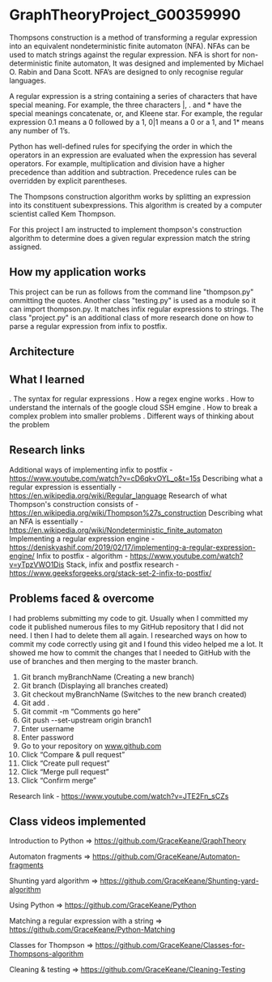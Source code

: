 # GraphTheoryProject_G00359990

Thompsons construction is a method of transforming a regular expression into an equivalent nondeterministic finite automaton (NFA). NFAs can be used to match strings against the regular expression. NFA is short for non-deterministic finite automaton, It was designed and implemented by Michael O. Rabin and Dana Scott. NFA’s are designed to only recognise regular languages.

A regular expression is a string containing a series of characters that have special meaning. For example, the three characters |, .  and * have the special meanings concatenate, or, and Kleene star. For example, the regular expression 0.1 means a 0 followed by a 1, 0|1 means a 0 or a 1, and 1* means any number of 1’s. 

Python has well-defined rules for specifying the order in which the operators in an expression are evaluated when the expression has several operators. For example, multiplication and division have a higher precedence than addition and subtraction. Precedence rules can be overridden by explicit parentheses.

The Thompsons construction algorithm works by splitting an expression into its constituent subexpressions. This algorithm is created by a computer scientist called Kem Thompson.

For this project I am instructed to implement thompson's construction algorithm to determine does a given regular expression match the string assigned.

## How my application works
This project can be run as follows from the command line "thompson.py" ommitting the quotes. Another class "testing.py" is used as a module so it can import thompson.py. It matches infix regular expressions to strings. The class "project.py" is an additional class of more research done on how to parse a regular expression from infix to postfix.

## Architecture

## What I learned
. The syntax for regular expressions
. How a regex engine works
. How to understand the internals of the google cloud SSH emgine
. How to break a complex problem into smaller problems
. Different ways of thinking about the problem

## Research links
Additional ways of implementing infix to postfix - https://www.youtube.com/watch?v=cD6qkvOYL_o&t=15s
Describing what a regular expression is essentially - https://en.wikipedia.org/wiki/Regular_language
Research of what Thompson's construction consists of - https://en.wikipedia.org/wiki/Thompson%27s_construction
Describing what an NFA is essentially - https://en.wikipedia.org/wiki/Nondeterministic_finite_automaton
Implementing a regular expression engine - https://deniskyashif.com/2019/02/17/implementing-a-regular-expression-engine/
Infix to postfix - algorithm - https://www.youtube.com/watch?v=yTpzVWO1Dis
Stack, infix and postfix research - https://www.geeksforgeeks.org/stack-set-2-infix-to-postfix/

## Problems faced & overcome
I had problems submitting my code to git. Usually when I committed my code it published numerous files to my GitHub repository that I did not need. I then I had to delete them all again. I researched ways on how to commit my code correctly using git and I found this video helped me a lot. It showed me how to commit the changes that I needed to GitHub with the use of branches and then merging to the master branch.   

1.	Git branch myBranchName (Creating a new branch)
2.	Git branch (Displaying all branches created)
3.	Git checkout myBranchName (Switches to the new branch created)
4.	Git add .
5.	Git commit -m “Comments go here”
6.	Git push --set-upstream origin branch1
7.	Enter username
8.	Enter password
9.	Go to your repository on www.github.com
10.	Click “Compare & pull request”
11.	Click “Create pull request”
12.	Click “Merge pull request”
13.	Click “Confirm merge”

Research link - https://www.youtube.com/watch?v=JTE2Fn_sCZs


## Class videos implemented
Introduction to Python => https://github.com/GraceKeane/GraphTheory


Automaton fragments => https://github.com/GraceKeane/Automaton-fragments                                                                    

Shunting yard algorithm => https://github.com/GraceKeane/Shunting-yard-algorithm                                                                

Using Python => https://github.com/GraceKeane/Python                                                                                              

Matching a regular expression with a string => https://github.com/GraceKeane/Python-Matching

Classes for Thompson => https://github.com/GraceKeane/Classes-for-Thompsons-algorithm


Cleaning & testing => https://github.com/GraceKeane/Cleaning-Testing

